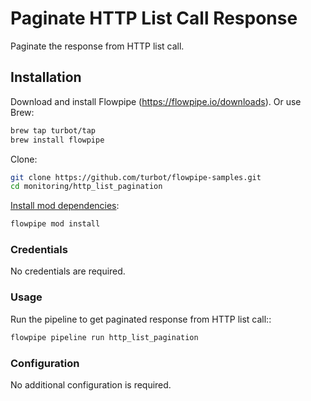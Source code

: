 # Paginate HTTP List Call Response

Paginate the response from HTTP list call.

## Installation

Download and install Flowpipe (https://flowpipe.io/downloads). Or use Brew:

```sh
brew tap turbot/tap
brew install flowpipe
```

Clone:

```sh
git clone https://github.com/turbot/flowpipe-samples.git
cd monitoring/http_list_pagination
```

[Install mod dependencies](https://flowpipe.io/docs/build/mod-dependencies#mod-dependencies):

```sh
flowpipe mod install
```

### Credentials

No credentials are required.

### Usage

Run the pipeline to get paginated response from HTTP list call::

```sh
flowpipe pipeline run http_list_pagination
```

### Configuration

No additional configuration is required.
